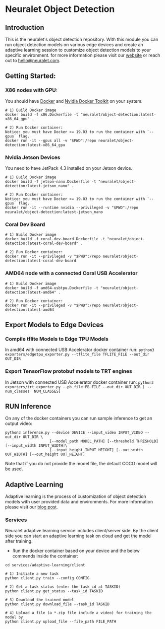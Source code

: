 # Neuralet Object Detection
## Introduction
This is the neuralet's object detection repository. With this module you can run object detection models on various edge devices and create an adaptive learning session to customize object detection models to your specific environment.
for more information please visit our [website](https://neuralet.com/) or reach out to hello@neuralet.com.

## Getting Started:
### X86 nodes with GPU:
You should have [Docker](https://docs.docker.com/get-docker/) and [Nvidia Docker Toolkit](https://github.com/NVIDIA/nvidia-docker) on your system.
```
# 1) Build Docker image
docker build -f x86.Dockerfile -t "neuralet/object-detection:latest-x86_64_gpu" .

# 2) Run Docker container:
Notice: you must have Docker >= 19.03 to run the container with `--gpus` flag.
docker run -it --gpus all -v "$PWD":/repo neuralet/object-detection:latest-x86_64_gpu
```


### Nvidia Jetson Devices

You need to have JetPack 4.3 installed on your Jetson device.

```
# 1) Build Docker image
docker build -f jetson-nano.Dockerfile -t "neuralet/object-detection:latest-jetson_nano" .

# 2) Run Docker container:
Notice: you must have Docker >= 19.03 to run the container with `--gpus` flag.
docker run -it --runtime nvidia --privileged -v "$PWD":/repo neuralet/object-detection:latest-jetson_nano
```

### Coral Dev Board

```
# 1) Build Docker image
docker build -f coral-dev-board.Dockerfile -t "neuralet/object-detection:latest-coral-dev-board" .

# 2) Run Docker container:
docker run -it --privileged -v "$PWD":/repo neuralet/object-detection:latest-coral-dev-board
```

### AMD64 node with a connected Coral USB Accelerator

```
# 1) Build Docker image
docker build -f amd64-usbtpu.Dockerfile -t "neuralet/object-detection:latest-amd64" .

# 2) Run Docker container:
docker run -it --privileged -v "$PWD":/repo neuralet/object-detection:latest-amd64
```

## Export Models to Edge Devices
### Compile tflite Models to Edge TPU Models
In amd64 with connected USB Accelerator docker container run:
`python3 exporters/edgetpu_exporter.py --tflite_file TFLITE_FILE --out_dir OUT_DIR`

### Export TensorFlow protobuf models to TRT engines
In Jetson with connected USB Accelerator docker container run:
`python3 exporters/trt_exporter.py --pb_file PB_FILE --out_dir OUT_DIR [ --num_classes  NUM_CLASSES]`

## RUN Inference
On any of the docker containers you can run sample inference to get an output video:
```
python3 inference.py --device DEVICE --input_video INPUT_VIDEO --out_dir OUT_DIR \
                    [--model_path MODEL_PATH] [--threshold THRESHOLD]  [--input_width INPUT_WIDTH]\
                    [--input_height INPUT_HEIGHT] [--out_width OUT_WIDTH] [--out_height OUT_HEIGHT]
```
Note that if you do not provide the model file, the default COCO model will be used.

## Adaptive Learning

Adaptive learning is the process of customization of object detection models with user provided data and environments. For more information please visit our [blog post](https://neuralet.com/article/adaptive-learning/).

### Services
Neuralet adaptive learning service includes client/server side. By the client side you can start an adaptive learning task on cloud and get the model after training.

* Run the docker container based on your device and the below commends inside the container:
```
cd services/adaptive-learning/client

# 1) Initiate a new task
python client.py train --config CONFIG

# 2) Get a task status (enter the task id at TASKID)
python client.py get_status --task_id TASKID

# 3) Download the trained model
python client.py download_file --task_id TASKID

# 4) Upload a file (a *.zip file include a video) for training the model by
python client.py upload_file --file_path FILE_PATH
```
